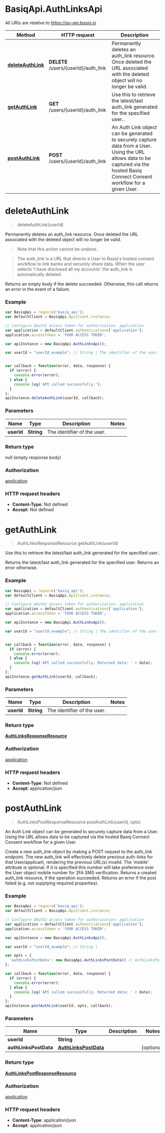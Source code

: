 # BasiqApi.AuthLinksApi

All URIs are relative to *https://au-api.basiq.io*

Method | HTTP request | Description
------------- | ------------- | -------------
[**deleteAuthLink**](AuthLinksApi.md#deleteAuthLink) | **DELETE** /users/{userId}/auth_link | Permanently deletes an auth_link resource. Once deleted the URL associated with the deleted object will no longer be valid.
[**getAuthLink**](AuthLinksApi.md#getAuthLink) | **GET** /users/{userId}/auth_link | Use this to retrieve the latest/last auth_link generated for the specified user..
[**postAuthLink**](AuthLinksApi.md#postAuthLink) | **POST** /users/{userId}/auth_link | An Auth Link object can be generated to securely capture data from a User. Using the URL allows data to be captured via the hosted Basiq Connect Consent workflow for a given User.


<a name="deleteAuthLink"></a>
# **deleteAuthLink**
> deleteAuthLink(userId)

Permanently deletes an auth_link resource. Once deleted the URL associated with the deleted object will no longer be valid.

<blockquote>Note that this action cannot be undone.</blockquote>  <blockquote>The auth_link is a URL that directs a User to Basiq's hosted consent workflow to link banks and securely share data. When the user selects 'I have disclosed all my accounts' the auth_link is automatically deleted.</blockquote>  Returns an empty body if the delete succeeded. Otherwise, this call returns an error in the event of a failure.

### Example
```javascript
var BasiqApi = require('basiq_api');
var defaultClient = BasiqApi.ApiClient.instance;

// Configure OAuth2 access token for authorization: application
var application = defaultClient.authentications['application'];
application.accessToken = 'YOUR ACCESS TOKEN';

var apiInstance = new BasiqApi.AuthLinksApi();

var userId = "userId_example"; // String | The identifier of the user.


var callback = function(error, data, response) {
  if (error) {
    console.error(error);
  } else {
    console.log('API called successfully.');
  }
};
apiInstance.deleteAuthLink(userId, callback);
```

### Parameters

Name | Type | Description  | Notes
------------- | ------------- | ------------- | -------------
 **userId** | **String**| The identifier of the user. | 

### Return type

null (empty response body)

### Authorization

[application](../README.md#application)

### HTTP request headers

 - **Content-Type**: Not defined
 - **Accept**: Not defined

<a name="getAuthLink"></a>
# **getAuthLink**
> AuthLinksResponseResource getAuthLink(userId)

Use this to retrieve the latest/last auth_link generated for the specified user..

Returns the latest/last auth_link generated for the specified user. Returns an error otherwise.

### Example
```javascript
var BasiqApi = require('basiq_api');
var defaultClient = BasiqApi.ApiClient.instance;

// Configure OAuth2 access token for authorization: application
var application = defaultClient.authentications['application'];
application.accessToken = 'YOUR ACCESS TOKEN';

var apiInstance = new BasiqApi.AuthLinksApi();

var userId = "userId_example"; // String | The identifier of the user.


var callback = function(error, data, response) {
  if (error) {
    console.error(error);
  } else {
    console.log('API called successfully. Returned data: ' + data);
  }
};
apiInstance.getAuthLink(userId, callback);
```

### Parameters

Name | Type | Description  | Notes
------------- | ------------- | ------------- | -------------
 **userId** | **String**| The identifier of the user. | 

### Return type

[**AuthLinksResponseResource**](AuthLinksResponseResource.md)

### Authorization

[application](../README.md#application)

### HTTP request headers

 - **Content-Type**: Not defined
 - **Accept**: application/json

<a name="postAuthLink"></a>
# **postAuthLink**
> AuthLinksPostResponseResource postAuthLink(userId, opts)

An Auth Link object can be generated to securely capture data from a User. Using the URL allows data to be captured via the hosted Basiq Connect Consent workflow for a given User.

Create a new auth_link object by making a POST request to the auth_link endpoint. The new auth_link will effectively delete previous auth-links for that User/applicant, rendering the previous URL(s) invalid. The 'mobile' attribute is optional. If it is specified this number will take preference over the User object mobile number for 2FA SMS verification.  Returns a created auth_link resource, if the operation succeeded. Returns an error if the post failed (e.g. not supplying required properties).

### Example
```javascript
var BasiqApi = require('basiq_api');
var defaultClient = BasiqApi.ApiClient.instance;

// Configure OAuth2 access token for authorization: application
var application = defaultClient.authentications['application'];
application.accessToken = 'YOUR ACCESS TOKEN';

var apiInstance = new BasiqApi.AuthLinksApi();

var userId = "userId_example"; // String | 

var opts = { 
  'authLinksPostData': new BasiqApi.AuthLinksPostData() // AuthLinksPostData | 
};

var callback = function(error, data, response) {
  if (error) {
    console.error(error);
  } else {
    console.log('API called successfully. Returned data: ' + data);
  }
};
apiInstance.postAuthLink(userId, opts, callback);
```

### Parameters

Name | Type | Description  | Notes
------------- | ------------- | ------------- | -------------
 **userId** | **String**|  | 
 **authLinksPostData** | [**AuthLinksPostData**](.md)|  | [optional] 

### Return type

[**AuthLinksPostResponseResource**](AuthLinksPostResponseResource.md)

### Authorization

[application](../README.md#application)

### HTTP request headers

 - **Content-Type**: application/json
 - **Accept**: application/json

